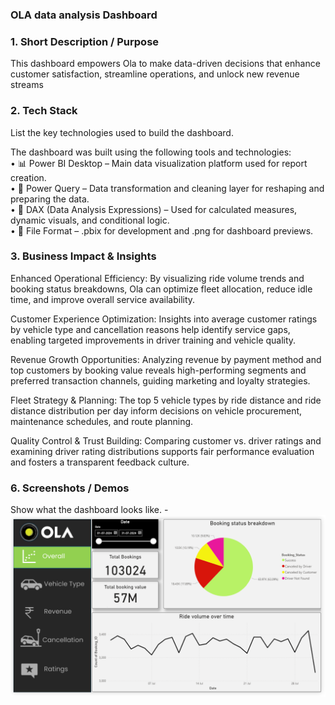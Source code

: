 ### OLA data analysis Dashboard

### 1.	Short Description / Purpose
This dashboard empowers Ola to make data-driven decisions that enhance customer satisfaction, streamline operations, and unlock new revenue streams

### 2.	Tech Stack
List the key technologies used to build the dashboard.

The dashboard was built using the following tools and technologies:<br>
•	📊 Power BI Desktop – Main data visualization platform used for report creation.<br>
•	📂 Power Query – Data transformation and cleaning layer for reshaping and preparing the data.<br>
•	🧠 DAX (Data Analysis Expressions) – Used for calculated measures, dynamic visuals, and conditional logic.<br>
•	📁 File Format – .pbix for development and .png for dashboard previews.

### 3. Business Impact & Insights
Enhanced Operational Efficiency: By visualizing ride volume trends and booking status breakdowns, Ola can optimize fleet allocation, reduce idle time, and improve overall service availability.

Customer Experience Optimization: Insights into average customer ratings by vehicle type and cancellation reasons help identify service gaps, enabling targeted improvements in driver training and vehicle quality.

Revenue Growth Opportunities: Analyzing revenue by payment method and top customers by booking value reveals high-performing segments and preferred transaction channels, guiding marketing and loyalty strategies.

Fleet Strategy & Planning: The top 5 vehicle types by ride distance and ride distance distribution per day inform decisions on vehicle procurement, maintenance schedules, and route planning.

Quality Control & Trust Building: Comparing customer vs. driver ratings and examining driver rating distributions supports fair performance evaluation and fosters a transparent feedback culture.

### 6.	Screenshots / Demos
Show what the dashboard looks like. -![Dashboard Preview](https://github.com/CodewithManoj-dev/OLA-Data-Analysis-Dashboard-/blob/main/Screenshot%20Dashboard.png)
